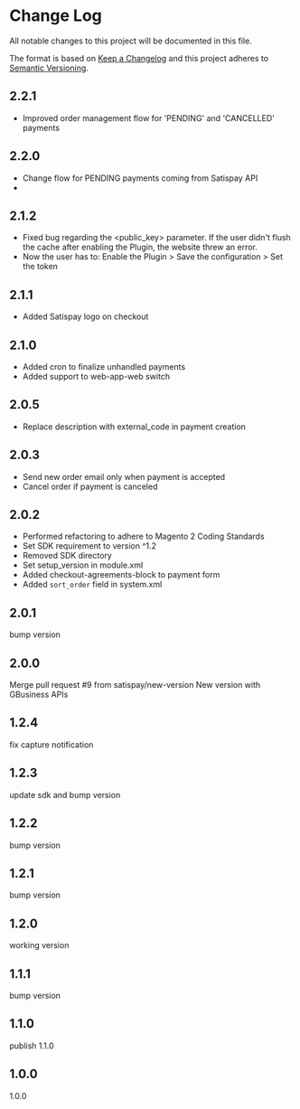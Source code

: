 # Change Log
All notable changes to this project will be documented in this file.

The format is based on [Keep a Changelog](http://keepachangelog.com/)
and this project adheres to [Semantic Versioning](http://semver.org/).

## 2.2.1
- Improved order management flow for 'PENDING' and 'CANCELLED' payments

## 2.2.0
- Change flow for PENDING payments coming from Satispay API
- 
## 2.1.2
- Fixed bug regarding the <public_key> parameter. If the user didn't flush the cache after enabling the Plugin, the website threw an error. 
- Now the user has to: Enable the Plugin > Save the configuration > Set the token

## 2.1.1
- Added Satispay logo on checkout

## 2.1.0
- Added cron to finalize unhandled payments
- Added support to web-app-web switch

## 2.0.5
- Replace description with external_code in payment creation

## 2.0.3
- Send new order email only when payment is accepted
- Cancel order if payment is canceled

## 2.0.2
- Performed refactoring to adhere to Magento 2 Coding Standards
- Set SDK requirement to version ^1.2
- Removed SDK directory
- Set setup_version in module.xml
- Added checkout-agreements-block to payment form
- Added `sort_order` field in system.xml

## 2.0.1
bump version

## 2.0.0
Merge pull request #9 from satispay/new-version
New version with GBusiness APIs

## 1.2.4
fix capture notification

## 1.2.3
update sdk and bump version

## 1.2.2
bump version

## 1.2.1
bump version

## 1.2.0
working version

## 1.1.1
bump version

## 1.1.0
publish 1.1.0

## 1.0.0
1.0.0
